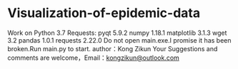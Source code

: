# Visualization-of-epidemic-data
Work on Python 3.7
Requests:
          pyqt 5.9.2
          numpy 1.18.1
          matplotlib 3.1.3
          wget 3.2
          pandas 1.0.1
          requests 2.22.0
Do not open main.exe.I promise it has been broken.Run main.py to start. 
author：Kong Zikun
Your Suggestions and comments are welcome，Email：kongzikun@outlook.com
